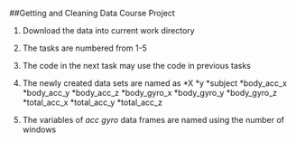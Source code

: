 
##Getting and Cleaning Data Course Project
1. Download the data into current work directory

2. The tasks are numbered from 1-5

3. The code in the next task may use the code in previous tasks

4. The newly created data sets are named as
    *X
    *y
    *subject 
    *body_acc_x 
   *body_acc_y 
   *body_acc_z
   *body_gyro_x
   *body_gyro_y
   *body_gyro_z
   *total_acc_x
   *total_acc_y 
   *total_acc_z
   
5. The variables of _acc_  _gyro_ data frames are named using the number of windows  
   
   